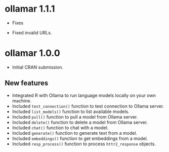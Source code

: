# ollamar 1.1.1

* Fixes

- Fixed invalid URLs.

# ollamar 1.0.0

* Initial CRAN submission.

## New features

- Integrated R with Ollama to run language models locally on your own machine. 
- Included `test_connection()` function to test connection to Ollama server.
- Included `list_models()` function to list available models.
- Included `pull()` function to pull a model from Ollama server.
- Included `delete()` function to delete a model from Ollama server.
- Included `chat()` function to chat with a model.
- Included `generate()` function to generate text from a model.
- Included `embeddings()` function to get embeddings from a model.
- Included `resp_process()` function to process `httr2_response` objects.

